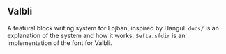 ## Valbli

A featural block writing system for Lojban, inspired by Hangul. `docs/` is an
explanation of the system and how it works. `Sefta.sfdir` is an implementation
of the font for Valbli.
